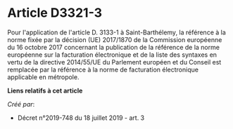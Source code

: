 # Article D3321-3

Pour l'application de l'article D. 3133-1 à Saint-Barthélemy, la référence à la norme fixée par la décision (UE) 2017/1870 de
la Commission européenne du 16 octobre 2017 concernant la publication de la référence de la norme européenne sur la
facturation électronique et de la liste des syntaxes en vertu de la directive 2014/55/UE du Parlement européen et du Conseil
est remplacée par la référence à la norme de facturation électronique applicable en métropole.

**Liens relatifs à cet article**

_Créé par_:

  - Décret n°2019-748 du 18 juillet 2019 - art. 3
